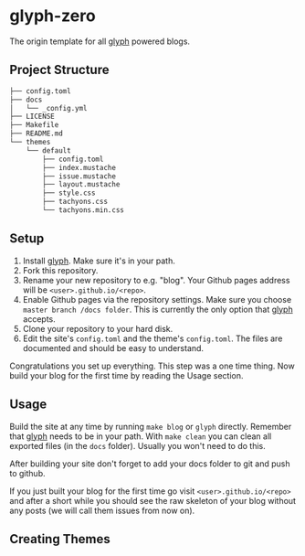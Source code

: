 # glyph-zero

The origin template for all [glyph](https://github.com/dbriemann/glyph) powered blogs.

## Project Structure

```bash
├── config.toml
├── docs
│   └── _config.yml
├── LICENSE
├── Makefile
├── README.md
└── themes
    └── default
        ├── config.toml
        ├── index.mustache
        ├── issue.mustache
        ├── layout.mustache
        ├── style.css
        ├── tachyons.css
        └── tachyons.min.css
```

## Setup

1. Install [glyph](https://github.com/dbriemann/glyph). Make sure it's in your path.
2. Fork this repository.
3. Rename your new repository to e.g. "blog". Your Github pages address will be `<user>.github.io/<repo>`.
4. Enable Github pages via the repository settings. Make sure you choose `master branch /docs folder`. This is currently the only option that [glyph](https://github.com/dbriemann/glyph) accepts.
5. Clone your repository to your hard disk.
6. Edit the site's `config.toml` and the theme's `config.toml`. The files are documented and should be easy to understand.

Congratulations you set up everything. This step was a one time thing. Now build your blog for the first time by reading the Usage section.

## Usage

Build the site at any time by running `make blog` or `glyph` directly. Remember that [glyph](https://github.com/dbriemann/glyph) needs to be in your path. With `make clean` you can clean all exported files (in the `docs` folder). Usually you won't need to do this.

After building your site don't forget to add your docs folder to git and push to github.

If you just built your blog for the first time go visit `<user>.github.io/<repo>` and after a short while you should see the raw skeleton of your blog without any posts (we will call them issues from now on).

## Creating Themes
